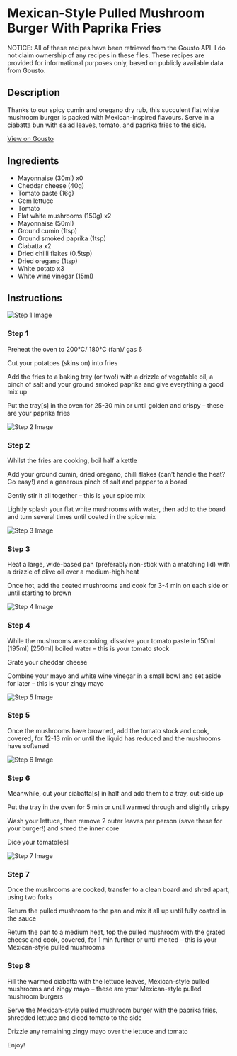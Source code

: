 # Mexican-Style Pulled Mushroom Burger With Paprika Fries 

NOTICE: All of these recipes have been retrieved from the Gousto API. I do not claim ownership of any recipes in these files. These recipes are provided for informational purposes only, based on publicly available data from Gousto.

## Description

Thanks to our spicy cumin and oregano dry rub, this succulent flat white mushroom burger is packed with Mexican-inspired flavours. Serve in a ciabatta bun with salad leaves, tomato, and paprika fries to the side.

[View on Gousto](https://www.gousto.co.uk/recipes/cookbook/mexican-pulled-mushroom-burger-with-paprika-fries)

## Ingredients

- Mayonnaise (30ml) x0
- Cheddar cheese (40g)
- Tomato paste (16g)
- Gem lettuce
- Tomato
- Flat white mushrooms (150g) x2
- Mayonnaise (50ml)
- Ground cumin (1tsp)
- Ground smoked paprika (1tsp)
- Ciabatta x2
- Dried chilli flakes (0.5tsp)
- Dried oregano (1tsp)
- White potato x3
- White wine vinegar (15ml)

## Instructions

![Step 1 Image](https://production-media.gousto.co.uk/cms/recipe-step-image/step-1-1626718142011-x200.jpg)

### Step 1

Preheat the oven to 200°C/ 180°C (fan)/ gas 6

Cut your potatoes (skins on) into fries

Add the fries to a baking tray (or two!) with a drizzle of vegetable oil, a pinch of salt and your ground smoked paprika and give everything a good mix up

Put the tray[s] in the oven for 25-30 min or until golden and crispy – these are your paprika fries

![Step 2 Image](https://production-media.gousto.co.uk/cms/recipe-step-image/step-2-1626718148033-x200.jpg)

### Step 2

Whilst the fries are cooking, boil half a kettle

Add your ground cumin, dried oregano, chilli flakes (can’t handle the heat? Go easy!) and a generous pinch of salt and pepper to a board

Gently stir it all together – this is your spice mix

Lightly splash your flat white mushrooms with water, then add to the board and turn several times until coated in the spice mix

![Step 3 Image](https://production-media.gousto.co.uk/cms/recipe-step-image/step-3-1626718159299-x200.jpg)

### Step 3

Heat a large, wide-based pan (preferably non-stick with a matching lid) with a drizzle of olive oil over a medium-high heat

Once hot, add the coated mushrooms and cook for 3-4 min on each side or until starting to brown

![Step 4 Image](https://production-media.gousto.co.uk/cms/recipe-step-image/step-4-1626718165248-x200.jpg)

### Step 4

While the mushrooms are cooking, dissolve your tomato paste in 150ml <span class="text-purple">[195ml]</span> <span class="text-danger">[250ml] </span>boiled water – this is your tomato stock

Grate your cheddar cheese

Combine your mayo and white wine vinegar in a small bowl and set aside for later – this is your zingy mayo

![Step 5 Image](https://production-media.gousto.co.uk/cms/recipe-step-image/step-5-1626718169384-x200.jpg)

### Step 5

Once the mushrooms have browned, add the tomato stock and cook, covered, for 12-13 min or until the liquid has reduced and the mushrooms have softened

![Step 6 Image](https://production-media.gousto.co.uk/cms/recipe-step-image/step-6-1626718185711-x200.jpg)

### Step 6

Meanwhile, cut your ciabatta[s] in half and add them to a tray, cut-side up

Put the tray in the oven for 5 min or until warmed through and slightly crispy

Wash your lettuce, then remove 2 outer leaves per person (save these for your burger!) and shred the inner core

Dice your tomato[es]

![Step 7 Image](https://production-media.gousto.co.uk/cms/recipe-step-image/step-7-1626718221249-x200.jpg)

### Step 7

Once the mushrooms are cooked, transfer to a clean board and shred apart, using two forks

Return the pulled mushroom to the pan and mix it all up until fully coated in the sauce

Return the pan to a medium heat, top the pulled mushroom with the grated cheese and cook, covered, for 1 min further or until melted – this is your Mexican-style pulled mushrooms

### Step 8

Fill the warmed ciabatta with the lettuce leaves, Mexican-style pulled mushrooms and zingy mayo – these are your Mexican-style pulled mushroom burgers

Serve the Mexican-style pulled mushroom burger with the paprika fries, shredded lettuce and diced tomato to the side

Drizzle any remaining zingy mayo over the lettuce and tomato

Enjoy!

